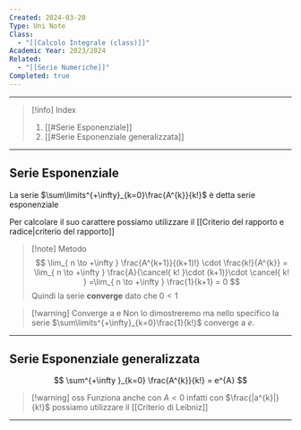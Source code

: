 ```yaml
---
Created: 2024-03-20
Type: Uni Note
Class:
  - "[[Calcolo Integrale (class)]]"
Academic Year: 2023/2024
Related:
  - "[[Serie Numeriche]]"
Completed: true
---
```

---

>[!info] Index
>1. [[#Serie Esponenziale]]
>2. [[#Serie Esponenziale generalizzata]]

---
## Serie Esponenziale

La serie $\sum\limits^{+\infty}_{k=0}\frac{A^{k}}{k!}$ è detta serie esponenziale

Per calcolare il suo carattere possiamo utilizzare il [[Criterio del rapporto e radice|criterio del rapporto]]

>[!note] Metodo
>$$
>\lim_{ n \to +\infty } \frac{A^{k+1}}{(k+1)!} \cdot \frac{k!}{A^{k}} = \lim_{ n \to +\infty } \frac{A}{\cancel{ k! }\cdot (k+1)}\cdot \cancel{ k! } =\lim_{ n \to +\infty } \frac{1}{k+1} = 0
>$$
>Quindi la serie **converge** dato che $0<1$

>[!warning] Converge a e
>Non lo dimostreremo ma nello specifico la serie $\sum\limits^{+\infty}_{k=0}\frac{1}{k!}$ converge a $e$. 

---
## Serie Esponenziale generalizzata

$$
\sum^{+\infty }_{k=0} \frac{A^{k}}{k!} = e^{A}
$$

 >[!warning] oss
>Funziona anche con $A<0$ infatti con $\frac{|a^{k}|}{k!}$​ possiamo utilizzare il [[Criterio di Leibniz]]

---